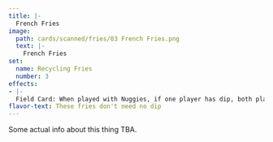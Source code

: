 ```yaml
---
title: |-
  French Fries
image: 
  path: cards/scanned/fries/03 French Fries.png
  text: |-
    French Fries
set:
  name: Recycling Fries
  number: 3
effects: 
- |-
  Field Card: When played with Nuggies, if one player has dip, both players draw two cards per turn
flavor-text: These fries don't need no dip
---
```

Some actual info about this thing TBA.
